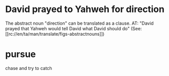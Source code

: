 # David prayed to Yahweh for direction

The abstract noun "direction" can be translated as a clause. AT: "David prayed that Yahweh would tell David what David should do" (See: [[rc://en/ta/man/translate/figs-abstractnouns]])

# pursue

chase and try to catch

